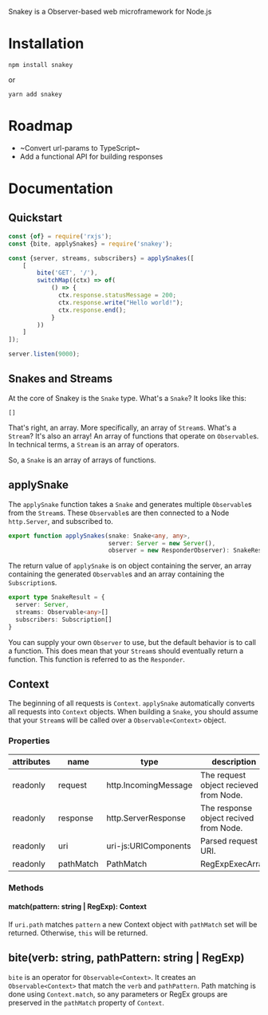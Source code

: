 Snakey is a Observer-based web microframework for Node.js

# Installation

```
npm install snakey
```

or 

```
yarn add snakey
```

# Roadmap

- ~Convert url-params to TypeScript~
- Add a functional API for building responses

# Documentation

## Quickstart

```js
const {of} = require('rxjs');
const {bite, applySnakes} = require('snakey');

const {server, streams, subscribers} = applySnakes([
    [
        bite('GET', '/'),
        switchMap((ctx) => of(
            () => {
              ctx.response.statusMessage = 200;
              ctx.response.write("Hello world!");
              ctx.response.end();
            }
        ))
    ]
]);

server.listen(9000);
```

## Snakes and Streams

At the core of Snakey is the `Snake` type. What's a `Snake`? It looks like this:

```
[]
```

That's right, an array. More specifically, an array of `Stream`s. What's a `Stream`? It's also an array! An array of functions that operate on `Observable`s. In technical terms, a `Stream` is an array of operators. 

So, a `Snake` is an array of arrays of functions.

## applySnake

The `applySnake` function takes a `Snake` and generates multiple `Observable`s from the `Stream`s. These `Observable`s are then connected to a Node `http.Server`, and subscribed to.

```ts
export function applySnakes(snake: Snake<any, any>, 
                            server: Server = new Server(),
                            observer = new ResponderObserver): SnakeResult;
```

The return value of `applySnake` is on object containing the server, an array containing the generated `Observable`s and an array containing the `Subscription`s.

```ts
export type SnakeResult = {
  server: Server,
  streams: Observable<any>[]
  subscribers: Subscription[]
}
```

You can supply your own `Observer` to use, but the default behavior is to call a function. This does mean that your `Stream`s should eventually return a function. This function is referred to as the `Responder`.

## Context

The beginning of all requests is `Context`. `applySnake` automatically converts all requests into `Context` objects. When building a `Snake`, you should assume that your `Stream`s will be called over a `Observable<Context>` object.

### Properties

| attributes | name | type | description |
| ---------- | ---- | ---- | ----------- |
| readonly   | request | http.IncomingMessage | The request object recieved from Node. |
| readonly   | response | http.ServerResponse | The response object recived from Node. |
| readonly   | uri | uri-js:URIComponents | Parsed request URI. |
| readonly   | pathMatch | PathMatch | RegExpExecArray | null = null | Parsed path against a pattern. This is set by the `match` function. |

### Methods

#### match(pattern: string | RegExp): Context

If `uri.path` matches `pattern` a new Context object with `pathMatch` set will be returned. Otherwise, `this` will be returned.

## bite(verb: string, pathPattern: string | RegExp)

`bite` is an operator for `Observable<Context>`. It creates an `Observable<Context>` that match the `verb` and `pathPattern`. Path matching is done using `Context.match`, so any parameters or RegEx groups are preserved in the `pathMatch` property of `Context`.